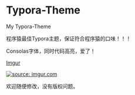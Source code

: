 # Typora-Theme
My Typora-Theme

程序猿最佳Typora主题，保证符合程序猿的口味！！！

Consolas字体，同时代码高亮，爱了！

[Imgur](https://i.imgur.com/5MOLY5O.png)

<a href="https://imgur.com/5MOLY5O"><img src="https://i.imgur.com/5MOLY5O.png" title="source: imgur.com" /></a>


欢迎随便修改，没有版权问题。
